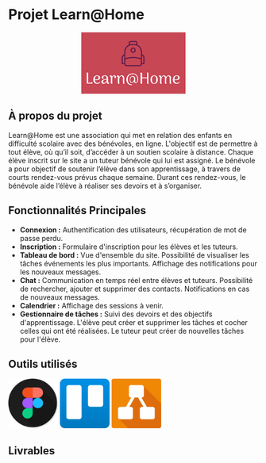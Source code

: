 # Projet Learn@Home
<div align="center">
<img src="Assets/logo.png" alt="Icône Figma"/>
</div>

## À propos du projet

Learn@Home est une association qui met en relation des enfants en difficulté scolaire avec des bénévoles, en ligne. L'objectif est de permettre à tout élève, où qu’il soit, d’accéder à un soutien scolaire à distance. Chaque élève inscrit sur le site a un tuteur bénévole qui lui est assigné. Le bénévole a pour objectif de soutenir l’élève dans son apprentissage, à travers de courts rendez-vous prévus chaque semaine. Durant ces rendez-vous, le bénévole aide l’élève à réaliser ses devoirs et à s’organiser.

## Fonctionnalités Principales

- **Connexion :** Authentification des utilisateurs, récupération de mot de passe perdu.
- **Inscription :** Formulaire d'inscription pour les élèves et les tuteurs.
- **Tableau de bord :** Vue d'ensemble du site. Possibilité de visualiser les tâches événements les plus importants. Affichage des notifications pour les nouveaux messages.
- **Chat :** Communication en temps réel entre élèves et tuteurs. Possibilité de rechercher, ajouter et supprimer des contacts. Notifications en cas de nouveaux messages.
- **Calendrier :** Affichage des sessions à venir.
- **Gestionnaire de tâches :** Suivi des devoirs et des objectifs d'apprentissage. L'élève peut créer et supprimer les tâches et cocher celles qui ont été réalisées. Le tuteur peut créer de nouvelles tâches pour l'élève.


## Outils utilisés
<img src="Assets/figma.png" alt="Icône Figma" width="100" /> <img src="Assets/trello.png" alt="Icône Trello" width="100" /> <img src="Assets/drawio.png" alt="Icône Trello" width="100" />



## Livrables


